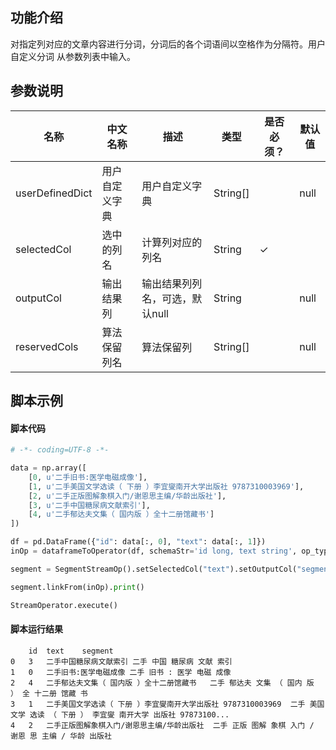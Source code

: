 ## 功能介绍

对指定列对应的文章内容进行分词，分词后的各个词语间以空格作为分隔符。用户自定义分词 从参数列表中输入。

## 参数说明
<!-- This is the start of auto-generated parameter info -->
<!-- DO NOT EDIT THIS PART!!! -->
| 名称 | 中文名称 | 描述 | 类型 | 是否必须？ | 默认值 |
| --- | --- | --- | --- | --- | --- |
| userDefinedDict | 用户自定义字典 | 用户自定义字典 | String[] |  | null |
| selectedCol | 选中的列名 | 计算列对应的列名 | String | ✓ |  |
| outputCol | 输出结果列 | 输出结果列列名，可选，默认null | String |  | null |
| reservedCols | 算法保留列名 | 算法保留列 | String[] |  | null |<!-- This is the end of auto-generated parameter info -->


## 脚本示例
#### 脚本代码
```python
# -*- coding=UTF-8 -*-

data = np.array([
    [0, u'二手旧书:医学电磁成像'],
    [1, u'二手美国文学选读（ 下册 ）李宜燮南开大学出版社 9787310003969'],
    [2, u'二手正版图解象棋入门/谢恩思主编/华龄出版社'],
    [3, u'二手中国糖尿病文献索引'],
    [4, u'二手郁达夫文集（ 国内版 ）全十二册馆藏书']
])

df = pd.DataFrame({"id": data[:, 0], "text": data[:, 1]})
inOp = dataframeToOperator(df, schemaStr='id long, text string', op_type='stream')

segment = SegmentStreamOp().setSelectedCol("text").setOutputCol("segment")

segment.linkFrom(inOp).print()

StreamOperator.execute()
```

#### 脚本运行结果

```
	id	text	segment
0	3	二手中国糖尿病文献索引	二手 中国 糖尿病 文献 索引
1	0	二手旧书:医学电磁成像	二手 旧书 : 医学 电磁 成像
2	4	二手郁达夫文集（ 国内版 ）全十二册馆藏书	二手 郁达夫 文集 （ 国内 版 ） 全 十二册 馆藏 书
3	1	二手美国文学选读（ 下册 ）李宜燮南开大学出版社 9787310003969	二手 美国 文学 选读 （ 下册 ） 李宜燮 南开大学 出版社 97873100...
4	2	二手正版图解象棋入门/谢恩思主编/华龄出版社	二手 正版 图解 象棋 入门 / 谢恩 思 主编 / 华龄 出版社
```




